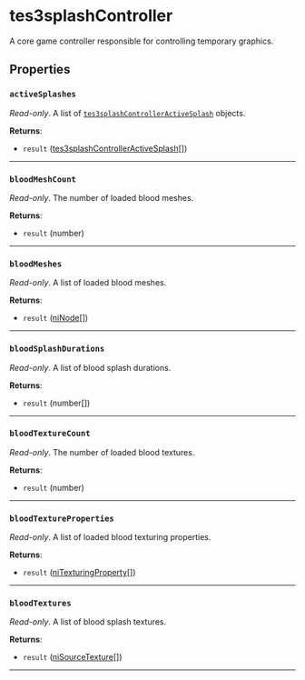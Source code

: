 <!---
	This file is autogenerated. Do not edit this file manually. Your changes will be ignored.
	More information: https://github.com/MWSE/MWSE/tree/master/docs
-->

# tes3splashController

A core game controller responsible for controlling temporary graphics.

## Properties

### `activeSplashes`

*Read-only*. A list of [`tes3splashControllerActiveSplash`](https://mwse.github.io/MWSE/types/tes3splashControllerActiveSplash/) objects.

**Returns**:

* `result` ([tes3splashControllerActiveSplash](../../types/tes3splashControllerActiveSplash)[])

***

### `bloodMeshCount`

*Read-only*. The number of loaded blood meshes.

**Returns**:

* `result` (number)

***

### `bloodMeshes`

*Read-only*. A list of loaded blood meshes.

**Returns**:

* `result` ([niNode](../../types/niNode)[])

***

### `bloodSplashDurations`

*Read-only*. A list of blood splash durations.

**Returns**:

* `result` (number[])

***

### `bloodTextureCount`

*Read-only*. The number of loaded blood textures.

**Returns**:

* `result` (number)

***

### `bloodTextureProperties`

*Read-only*. A list of loaded blood texturing properties.

**Returns**:

* `result` ([niTexturingProperty](../../types/niTexturingProperty)[])

***

### `bloodTextures`

*Read-only*. A list of blood splash textures.

**Returns**:

* `result` ([niSourceTexture](../../types/niSourceTexture)[])

***

